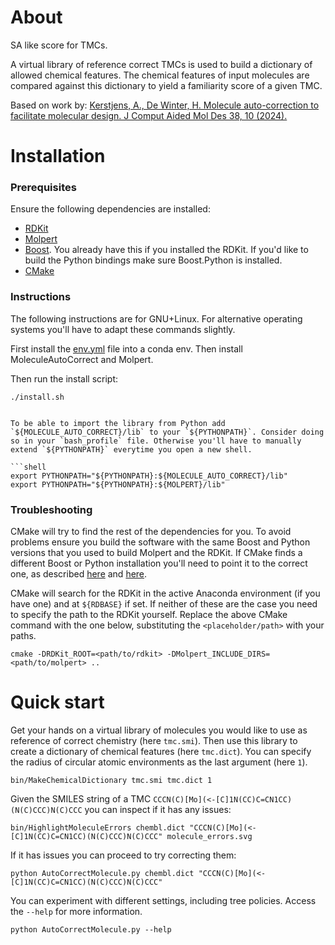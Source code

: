 # About

SA like score for TMCs.

A virtual library of reference correct TMCs is used to build a dictionary of allowed chemical features. The chemical features of input molecules are compared against this dictionary to yield a familiarity score of a given TMC.

Based on work by:
[Kerstjens, A., De Winter, H. Molecule auto-correction to facilitate molecular design. J Comput Aided Mol Des 38, 10 (2024).](https://doi.org/10.1007/s10822-024-00549-1)

# Installation

### Prerequisites

Ensure the following dependencies are installed:

- [RDKit](https://rdkit.org/)
- [Molpert](https://github.com/AlanKerstjens/Molpert)
- [Boost](https://www.boost.org/). You already have this if you installed the RDKit. If you'd like to build the Python bindings make sure Boost.Python is installed.
- [CMake](https://cmake.org/)

### Instructions

The following instructions are for GNU+Linux. For alternative operating systems you'll have to adapt these commands slightly.

First install the [env.yml](env.yml) file into a conda env.
Then install MoleculeAutoCorrect and Molpert.

Then run the install script:

```shell
./install.sh
```

````

To be able to import the library from Python add `${MOLECULE_AUTO_CORRECT}/lib` to your `${PYTHONPATH}`. Consider doing so in your `bash_profile` file. Otherwise you'll have to manually extend `${PYTHONPATH}` everytime you open a new shell.

```shell
export PYTHONPATH="${PYTHONPATH}:${MOLECULE_AUTO_CORRECT}/lib"
export PYTHONPATH="${PYTHONPATH}:${MOLPERT}/lib"
````

### Troubleshooting

CMake will try to find the rest of the dependencies for you. To avoid problems ensure you build the software with the same Boost and Python versions that you used to build Molpert and the RDKit. If CMake finds a different Boost or Python installation you'll need to point it to the correct one, as described [here](https://cmake.org/cmake/help/latest/module/FindBoost.html) and [here](https://cmake.org/cmake/help/latest/module/FindPython.html).

CMake will search for the RDKit in the active Anaconda environment (if you have one) and at `${RDBASE}` if set. If neither of these are the case you need to specify the path to the RDKit yourself. Replace the above CMake command with the one below, substituting the `<placeholder/path>` with your paths.

```shell
cmake -DRDKit_ROOT=<path/to/rdkit> -DMolpert_INCLUDE_DIRS=<path/to/molpert> ..
```

# Quick start

Get your hands on a virtual library of molecules you would like to use as reference of correct chemistry (here `tmc.smi`). Then use this library to create a dictionary of chemical features (here `tmc.dict`). You can specify the radius of circular atomic environments as the last argument (here `1`).

```shell
bin/MakeChemicalDictionary tmc.smi tmc.dict 1
```

Given the SMILES string of a TMC `CCCN(C)[Mo](<-[C]1N(CC)C=CN1CC)(N(C)CCC)N(C)CCC` you can inspect if it has any issues:

```shell
bin/HighlightMoleculeErrors chembl.dict "CCCN(C)[Mo](<-[C]1N(CC)C=CN1CC)(N(C)CCC)N(C)CCC" molecule_errors.svg
```

If it has issues you can proceed to try correcting them:

```shell
python AutoCorrectMolecule.py chembl.dict "CCCN(C)[Mo](<-[C]1N(CC)C=CN1CC)(N(C)CCC)N(C)CCC"
```

You can experiment with different settings, including tree policies. Access the `--help` for more information.

```shell
python AutoCorrectMolecule.py --help
```
